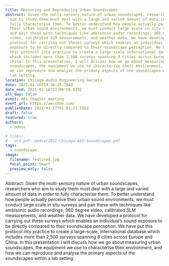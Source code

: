 ```yaml
---
title: Measuring and Reproducing Urban Soundscapes
abstract: Given the multi-sensory nature of urban soundscapes, researchers who
  aim to study them must deal with a large and varied amount of data in order to
  fully characterise them. To better understand how people actually perceive
  their urban sound environments, we must conduct large scale in situ surveys
  and pair these with techniques like ambisonic audio recordings, 360 degree
  video, calibrated SLM measurements, and weather data. We have developed a
  protocol for carrying out theses surveys which enables an individual's sound
  exposure to be directly compared to their soundscape perception. We have put
  this protocol into practice to create a large-scale international database
  which includes more than 2,500 surveys spanning 8 cities across Europe and
  China. In this presentation, I will discuss how we go about measuring urban
  soundscapes, the equipment we use to characterise their environment, and how
  we can reproduce and analyse the primary aspects of the soundscapes within a
  lab setting.
location: Chicago Audio Engineering Society
date: 2021-02-16T19:30:25.294Z
date_end: 2021-02-16T21:00:56.829Z
all_day: false
event: AES Chapter meeting
event_url: https://aesshow.com/
publishDate: 2021-01-17T01:01:21.556Z
draft: false
featured: true
authors:
  - admin

# links:
#   url_pdf: media/2021-Chicago-AES-Soundscapes.pdf
tags:
  - soundscape
image:
  filename: featured.jpg
  focal_point: Smart
  preview_only: false
---
```

Abstract: Given the multi-sensory nature of urban soundscapes, researchers who aim to study them must deal with a large and varied amount of data in order to fully characterise them. To better understand how people actually perceive their urban sound environments, we must conduct large scale in situ surveys and pair these with techniques like ambisonic audio recordings, 360 degree video, calibrated SLM measurements, and weather data. We have developed a protocol for carrying out these surveys which enables an individual’s sound exposure to be directly compared to their soundscape perception. We have put this protocol into practice to create a large-scale, international database which includes more than 2,500 surveys spanning 8 cities across Europe and China. In this presentation I will discuss how we go about measuring urban soundscapes, the equipment we use to characterise their environment, and how we can reproduce and analyse the primary aspects of the soundscapes within a lab setting. 